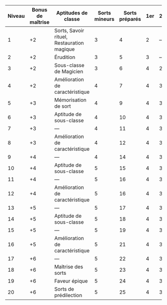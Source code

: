 


|Niveau|Bonus de maîtrise|Aptitudes de classe|Sorts mineurs|Sorts préparés|1er|2e|3e|4e|5e|6e|7e|8e|9e|
|---|---|---|---|---|---|---|---|---|---|---|---|---|---|
|1|+2|Sorts, Savoir rituel, Restauration magique|3|4|2|—|—|—|—|—|—|—|—|
|2|+2|Érudition|3|5|3|—|—|—|—|—|—|—|—|
|3|+2|Sous-classe de Magicien|3|6|4|2|—|—|—|—|—|—|—|
|4|+2|Amélioration de caractéristique|4|7|4|3|—|—|—|—|—|—|—|
|5|+3|Mémorisation de sort|4|9|4|3|2|—|—|—|—|—|—|
|6|+3|Aptitude de sous-classe|4|10|4|3|3|—|—|—|—|—|—|
|7|+3|—|4|11|4|3|3|1|—|—|—|—|—|
|8|+3|Amélioration de caractéristique|4|12|4|3|3|2|—|—|—|—|—|
|9|+4|—|4|14|4|3|3|3|1|—|—|—|—|
|10|+4|Aptitude de sous-classe|5|15|4|3|3|3|2|—|—|—|—|
|11|+4|—|5|16|4|3|3|3|2|1|—|—|—|
|12|+4|Amélioration de caractéristique|5|16|4|3|3|3|2|1|—|—|—|
|13|+5|—|5|17|4|3|3|3|2|1|1|—|—|
|14|+5|Aptitude de sous-classe|5|18|4|3|3|3|2|1|1|—|—|
|15|+5|—|5|19|4|3|3|3|2|1|1|1|—|
|16|+5|Amélioration de caractéristique|5|21|4|3|3|3|2|1|1|1|—|
|17|+6|—|5|22|4|3|3|3|2|1|1|1|1|
|18|+6|Maîtrise des sorts|5|23|4|3|3|3|3|1|1|1|1|
|19|+6|Faveur épique|5|24|4|3|3|3|3|2|1|1|1|
|20|+6|Sorts de prédilection|5|25|4|3|3|3|3|2|2|1|1|

